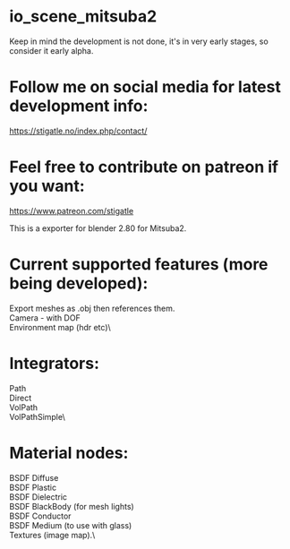 # io_scene_mitsuba2
Keep in mind the development is not done, it's in very early stages, so consider it early alpha.

# Follow me on social media for latest development info:
https://stigatle.no/index.php/contact/

# Feel free to contribute on patreon if you want:
https://www.patreon.com/stigatle

This is a exporter for blender 2.80 for Mitsuba2.

# Current supported features (more being developed):
Export meshes as .obj then references them.\
Camera - with DOF\
Environment map (hdr etc)\

# Integrators:
Path\
Direct\
VolPath\
VolPathSimple\

# Material nodes:
BSDF Diffuse\
BSDF Plastic\
BSDF Dielectric\
BSDF BlackBody (for mesh lights)\
BSDF Conductor\
BSDF Medium (to use with glass)\
Textures (image map).\